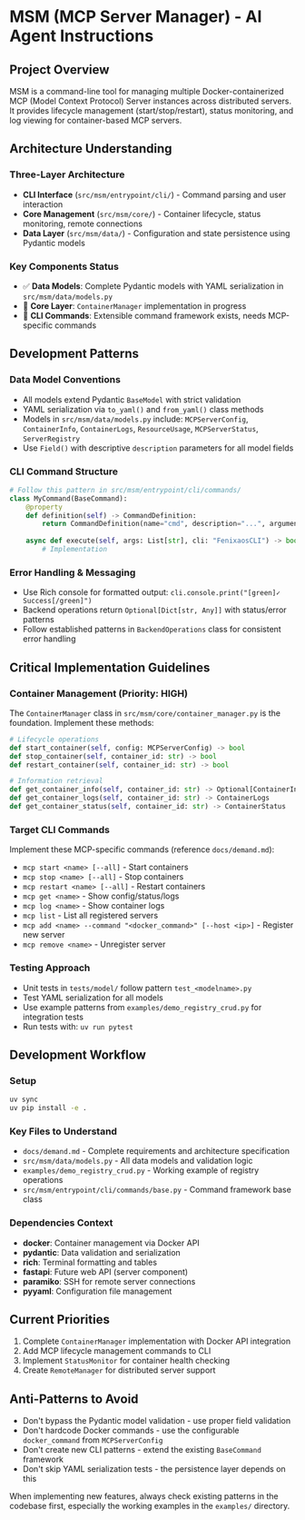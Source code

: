 # MSM (MCP Server Manager) - AI Agent Instructions

## Project Overview
MSM is a command-line tool for managing multiple Docker-containerized MCP (Model Context Protocol) Server instances across distributed servers. It provides lifecycle management (start/stop/restart), status monitoring, and log viewing for container-based MCP servers.

## Architecture Understanding

### Three-Layer Architecture
- **CLI Interface** (`src/msm/entrypoint/cli/`) - Command parsing and user interaction
- **Core Management** (`src/msm/core/`) - Container lifecycle, status monitoring, remote connections
- **Data Layer** (`src/msm/data/`) - Configuration and state persistence using Pydantic models

### Key Components Status
- ✅ **Data Models**: Complete Pydantic models with YAML serialization in `src/msm/data/models.py`
- 🚧 **Core Layer**: `ContainerManager` implementation in progress
- 🚧 **CLI Commands**: Extensible command framework exists, needs MCP-specific commands

## Development Patterns

### Data Model Conventions
- All models extend Pydantic `BaseModel` with strict validation
- YAML serialization via `to_yaml()` and `from_yaml()` class methods
- Models in `src/msm/data/models.py` include: `MCPServerConfig`, `ContainerInfo`, `ContainerLogs`, `ResourceUsage`, `MCPServerStatus`, `ServerRegistry`
- Use `Field()` with descriptive `description` parameters for all model fields

### CLI Command Structure
```python
# Follow this pattern in src/msm/entrypoint/cli/commands/
class MyCommand(BaseCommand):
    @property
    def definition(self) -> CommandDefinition:
        return CommandDefinition(name="cmd", description="...", arguments=[...])
    
    async def execute(self, args: List[str], cli: "FenixaosCLI") -> bool:
        # Implementation
```

### Error Handling & Messaging
- Use Rich console for formatted output: `cli.console.print("[green]✓ Success[/green]")`
- Backend operations return `Optional[Dict[str, Any]]` with status/error patterns
- Follow established patterns in `BackendOperations` class for consistent error handling

## Critical Implementation Guidelines

### Container Management (Priority: HIGH)
The `ContainerManager` class in `src/msm/core/container_manager.py` is the foundation. Implement these methods:
```python
# Lifecycle operations
def start_container(self, config: MCPServerConfig) -> bool
def stop_container(self, container_id: str) -> bool  
def restart_container(self, container_id: str) -> bool

# Information retrieval
def get_container_info(self, container_id: str) -> Optional[ContainerInfo]
def get_container_logs(self, container_id: str) -> ContainerLogs
def get_container_status(self, container_id: str) -> ContainerStatus
```

### Target CLI Commands
Implement these MCP-specific commands (reference `docs/demand.md`):
- `mcp start <name> [--all]` - Start containers
- `mcp stop <name> [--all]` - Stop containers  
- `mcp restart <name> [--all]` - Restart containers
- `mcp get <name>` - Show config/status/logs
- `mcp log <name>` - Show container logs
- `mcp list` - List all registered servers
- `mcp add <name> --command "<docker_command>" [--host <ip>]` - Register new server
- `mcp remove <name>` - Unregister server

### Testing Approach
- Unit tests in `tests/model/` follow pattern `test_<modelname>.py`
- Test YAML serialization for all models
- Use example patterns from `examples/demo_registry_crud.py` for integration tests
- Run tests with: `uv run pytest`

## Development Workflow

### Setup
```bash
uv sync
uv pip install -e .
```

### Key Files to Understand
- `docs/demand.md` - Complete requirements and architecture specification
- `src/msm/data/models.py` - All data models and validation logic
- `examples/demo_registry_crud.py` - Working example of registry operations  
- `src/msm/entrypoint/cli/commands/base.py` - Command framework base class

### Dependencies Context
- **docker**: Container management via Docker API
- **pydantic**: Data validation and serialization
- **rich**: Terminal formatting and tables
- **fastapi**: Future web API (server component)
- **paramiko**: SSH for remote server connections
- **pyyaml**: Configuration file management

## Current Priorities
1. Complete `ContainerManager` implementation with Docker API integration
2. Add MCP lifecycle management commands to CLI
3. Implement `StatusMonitor` for container health checking
4. Create `RemoteManager` for distributed server support

## Anti-Patterns to Avoid
- Don't bypass the Pydantic model validation - use proper field validation
- Don't hardcode Docker commands - use the configurable `docker_command` from `MCPServerConfig`
- Don't create new CLI patterns - extend the existing `BaseCommand` framework
- Don't skip YAML serialization tests - the persistence layer depends on this

When implementing new features, always check existing patterns in the codebase first, especially the working examples in the `examples/` directory.
